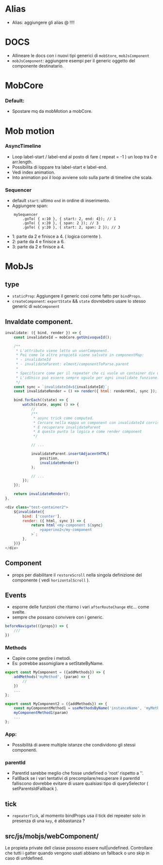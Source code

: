 # Alias
- Alias: aggiungere gli alias @ !!!!

# DOCS
- Allineare le docs con i nuovi tipi generici di `mobStore`, `mobJsComponent`
- `mobJsComponent`: aggiungere esempi per il generic <R> oggetto del componente destinatario.

# MobCore

### Default:
- Spostare mq da mobMotion a mobCore.


# Mob motion

### AsyncTimeline
- Loop label-start / label-end al posto di fare ( repeat = -1 ) un loop tra 0 e arr.length.
- Possibilita di loppare tra label-start e label-end.
- Vedi index animation.
- Into animation poi il loop avviene solo sulla parte di timeline che scala.

### Sequencer
- default `start`: ultimo `end` in ordine di inserimento.
- Aggiungere span:<br/>

```
    mySequencer
        .goTo( { x:10 }, { start: 2, end: 4}); // 1
        .goTo( { x:20 }, { span: 2 }); // 3
        .goTo( { y:20 }, { start: 2, span: 2 }); // 3
```
- 1: parte da 2 e finisce a 4. ( logica corrente ).
- 2: parte da 4 e finisce a 6.
- 3: parte da 2 e finisce a 4.


# MobJs

## type
- `staticProp`: Aggiungere il generic <R> cosi come fatto per `bindProps`.
- `createComponent`: `exportState` && `state` dovrebebro usare lo stesso generic<T> di `mobComponent`

## Invaldate component.
```js
invalidate: ({ bind, render }) => {
    const invalidateId = mobCore.getUnivoqueId();

    /**
     * L'attributo viene letto un userComponent.
     * Poi come le altre propietá viene salvato in componentMap:
     * - invalidateId
     * - invalidateParent: elment/componentToParse.parent
     *
     * Specificare come per il repeater che ci vuole un container div unico
     * L'idUnico puó essere sempre uguale per ogni invalidate funzione.
     */
    const sync = `invalidateId=${invalidateId}`;
    const invalidateRender = () => render({ html: renderHtml, sync });

    bind.forEach((state) => {
        watch(state, async () => {
            //
            /**
             * async trick come computed.
             * Cercare nella mappa un component con invalidateId corrispondente
             * E recuperare invalidateParent
             * A questo punto la logica e come render component
             */

            // ...

            invalidateParent.insertAdjacentHTML(
                position,
                invalidateRender()
            );

            // ...
        });
    });

    return invalidateRender();
},
```

```js
<div class="test-container2">
    ${invalidate({
        bind: ['counter'],
        render: ({ html, sync }) => {
            return html`<my-component ${sync}
                >paperino2</my-component
            >`;
        },
    })}
</div>
```

## Component
- props per diabilitare il `restoreScroll` nella singola definizione del componente ( vedi `horizontalScroll` ).

## Events
- esporre delle funzioni che ritarno i vari `afterRouteChange` etc... come svelte.
- sempre che possano convivere con i generic.

```js
beforeNavigate(({props}) => {
    ///
})
```

### Methods
- Capire come gestire i metodi.
- Es: potrebbe assomigliare a setStateByName.

```js
export const MyComponent = ({addMethods}) => {
    addMethods('myMethod', (param) => {
        //
    })
    ...
};
```

```js
export const MyComponent2 = ({addMethods}) => {
    const myComponentMethod1 = useMethodsByName('instanceName', 'myMethod1')
    myComponentMethod1(param)
    ...
};
```

### App:
- Possibilitá di avere multiple istanze che condividono gli stessi componenti.

### parentId
- ParentId sarebbe meglio che fosse undefined o 'root' rispetto a ''.
- FallBack se i vari tentativi di precompilare/resuperare il parentId falliscono dovrebbe evitare di usare qualsiasi tipo di querySelector ( setParentsIdFallback ).

## tick
- `repeaterTick`, al momento bindProps usa il tick dei repeater solo in presenza di una `key`, é abbastanza ?

## src/js/mobjs/webComponent/
Le propieta private dell classe possono essere null|undefined.
Controllare che tutti i gatter quando vengono usati abbiano un fallback o uno skip in caso di unfdefined.





